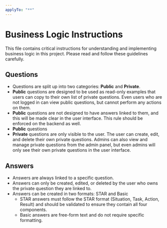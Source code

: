 ```yaml
---
applyTo: "**"
---
```


# Business Logic Instructions

This file contains critical instructions for understanding and implementing business logic in this project. Please read and follow these guidelines carefully.

## Questions

- Questions are split up into two categories: **Public** and **Private**.
- **Public** questions are designed to be used as read-only examples that users can copy to their own list of private questions. Even users who are not logged in can view public questions, but cannot perform any actions on them.
- **Public** questions are not designed to have answers linked to them, and this will be made clear in the user interface. This rule should be enforced on the backend as well.
- **Public** questions
- **Private** questions are only visible to the user. The user can create, edit, and delete their own private questions. Admins can also view and manage private questions from the admin panel, but even admins will only see their own private questions in the user interface.

## Answers

- Answers are always linked to a specific question.
- Answers can only be created, edited, or deleted by the user who owns the private question they are linked to.
- Answers can be created in two formats: STAR and Basic
  - STAR answers must follow the STAR format (Situation, Task, Action, Result) and should be validated to ensure they contain all four components.
  - Basic answers are free-form text and do not require specific formatting.
